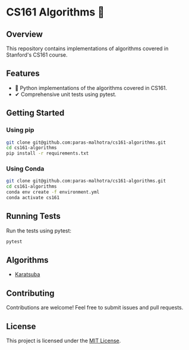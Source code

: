 # CS161 Algorithms 🚀

## Overview
This repository contains implementations of algorithms covered in Stanford's CS161 course.

## Features
- 🐍 Python implementations of the algorithms covered in CS161.
- ✔ Comprehensive unit tests using pytest.

## Getting Started

### Using pip
```bash
git clone git@github.com:paras-malhotra/cs161-algorithms.git
cd cs161-algorithms
pip install -r requirements.txt
```

### Using Conda
```bash
git clone git@github.com:paras-malhotra/cs161-algorithms.git
cd cs161-algorithms
conda env create -f environment.yml
conda activate cs161
```

## Running Tests
Run the tests using pytest:
```bash
pytest
```

## Algorithms
- [Karatsuba](src/karatsuba.py)

## Contributing
Contributions are welcome! Feel free to submit issues and pull requests.

## License
This project is licensed under the [MIT License](LICENSE).
